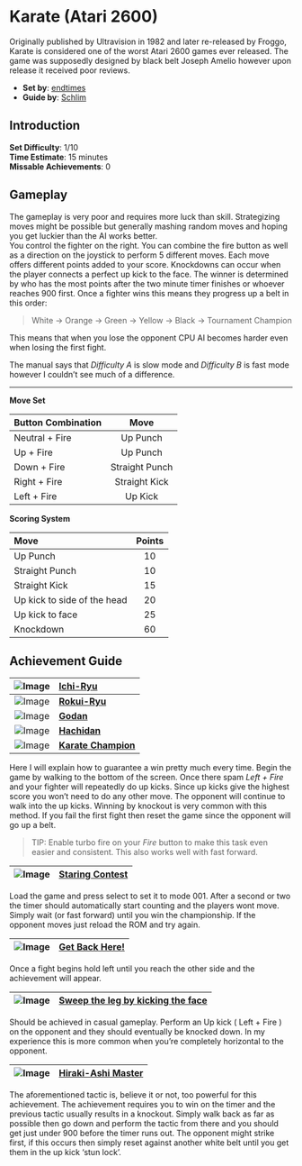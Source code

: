# Karate (Atari 2600)
Originally published by Ultravision in 1982 and later re-released by Froggo, Karate is considered one of the worst Atari 2600 games ever released. The game was supposedly designed by black belt Joseph Amelio however upon release it received poor reviews. 
* **Set by**: [endtimes][20]
* **Guide by**: [Schlim][19]
## Introduction 
**Set Difficulty**: 1/10    
**Time Estimate**: 15 minutes  
**Missable Achievements**: 0
## Gameplay
The gameplay is very poor and requires more luck than skill. Strategizing moves might be possible but generally mashing random moves and hoping you get luckier than the AI works better.     
You control the fighter on the right. You can combine the fire button as well as a direction on the joystick to perform 5 different moves. Each move offers different points added to your score. Knockdowns can occur when the player connects a perfect up kick to the face. 
The winner is determined by who has the most points after the two minute timer finishes or whoever reaches 900 first. Once a fighter wins this means they progress up a belt in this order:      
> White -> Orange -> Green -> Yellow -> Black -> Tournament Champion       

This means that when you lose the opponent CPU AI becomes harder even when losing the first fight.   
     
The manual says that *Difficulty A* is slow mode and *Difficulty B* is fast mode however I couldn’t see much of a difference. 

---

**Move Set**

| Button Combination | Move |
|:---|:---:|
| Neutral + Fire | Up Punch |
| Up + Fire | Up Punch |
| Down + Fire | Straight Punch |
| Right + Fire | Straight Kick |
| Left + Fire | Up Kick |
    
**Scoring System**

| Move | Points |
|:---|:---:|
| Up Punch | 10 |
| Straight Punch | 10 |
| Straight Kick | 15 |
| Up kick to side of the head | 20 |
| Up kick to face | 25 |
| Knockdown | 60 |
   
## Achievement Guide

| ![Image][8] | [Ichi-Ryu][7] |
|:---:|:---|
| ![Image][10] | [**Rokui-Ryu**][9] |
| ![Image][12] | [**Godan**][11] |
| ![Image][14] | [**Hachidan**][13] |
| ![Image][16] | [**Karate Champion**][15] |

Here I will explain how to guarantee a win pretty much every time. Begin the game by walking to the bottom of the screen. Once there spam *Left + Fire* and your fighter will repeatedly do up kicks. Since up kicks give the highest score you won’t need to do any other move. The opponent will continue to walk into the up kicks.  Winning by knockout is very common with this method. If you fail the first fight then reset the game since the opponent will go up a belt. 
> TIP: Enable turbo fire on your *Fire* button to make this task even easier and consistent. This also works well with fast forward. 

| ![Image][2] | [Staring Contest][1]|
|:---:|:---|

Load the game and press select to set it to mode 001. After a second or two the timer should automatically start counting and the players wont move. Simply wait (or fast forward) until you win the championship. If the opponent moves just reload the ROM and try again. 

| ![Image][4] | [Get Back Here!][3]|
|:---:|:---|

Once a fight begins hold left until you reach the other side and the achievement will appear. 

| ![Image][6] | [Sweep the leg by kicking the face][5]|
|:---:|:---|

Should be achieved in casual gameplay. Perform an Up kick ( Left + Fire ) on the opponent and they should eventually be knocked down. In my experience this is more common when you’re completely horizontal to the opponent.  

| ![Image][18] | [Hiraki-Ashi Master][17]|
|:---:|:---|
    
The aforementioned tactic is, believe it or not, too powerful for this achievement. The achievement requires you to win on the timer and the previous tactic usually results in a knockout. Simply walk back as far as possible then go down and perform the tactic from there and you should get just under 900 before the timer runs out. The opponent might strike first, if this occurs then simply reset against another white belt until you get them in the up kick ‘stun lock’. 




[1]: https://retroachievements.org/achievement/142278
[2]: https://s3-eu-west-1.amazonaws.com/i.retroachievements.org/Badge/158869.png
[3]: https://retroachievements.org/achievement/142280
[4]: https://s3-eu-west-1.amazonaws.com/i.retroachievements.org/Badge/158870.png
[5]: https://retroachievements.org/achievement/142281
[6]: https://s3-eu-west-1.amazonaws.com/i.retroachievements.org/Badge/158871.png
[7]: https://retroachievements.org/achievement/142283
[8]: https://s3-eu-west-1.amazonaws.com/i.retroachievements.org/Badge/158868.png
[9]: https://retroachievements.org/achievement/142286
[10]: https://s3-eu-west-1.amazonaws.com/i.retroachievements.org/Badge/158866.png
[11]: https://retroachievements.org/achievement/142284
[12]: https://s3-eu-west-1.amazonaws.com/i.retroachievements.org/Badge/158872.png
[13]: https://retroachievements.org/achievement/142282
[14]: https://s3-eu-west-1.amazonaws.com/i.retroachievements.org/Badge/158861.png
[15]: https://retroachievements.org/achievement/142279
[16]: https://s3-eu-west-1.amazonaws.com/i.retroachievements.org/Badge/158867.png
[17]: https://retroachievements.org/achievement/142285
[18]: https://s3-eu-west-1.amazonaws.com/i.retroachievements.org/Badge/158873.png
[19]: https://retroachievements.org/user/Schlim
[20]: https://retroachievements.org/user/endtimes